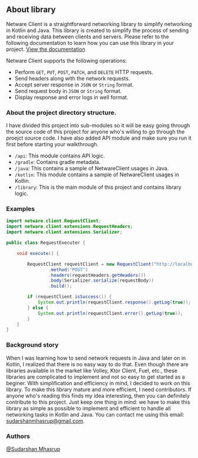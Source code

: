 ## About library
Netware Client is a straightforward networking library to simplify networking in Kotlin and Java. This library is created to simplify the process of sending and receiving data between clients and servers. Please refer to the following documentation to learn how you can use this library in your project. [View the documentation](https://netwareclient.vercel.app/)

Netware Client supports the following operations:
- Perform `GET`, `PUT`, `POST`, `PATCH`, and `DELETE` HTTP requests.
- Send headers along with the network requests.
- Accept server response in `JSON` or `String` format.
- Send request body in `JSON` or `String` format.
- Display response and error logs in well format.

### About the project directory structure.
I have divided this project into sub-modules so it will be easy  going through the source code of this project for anyone who's willing to go through the proejct source code. I have also added API module and make sure you run it first before starting your walkthrough.
- `/api`: This module contains API logic.
- `/gradle`: Contains gradle metadata.
- `/java`: This contains a sample of NetwareClient usages in Java.
- `/kotlin`: This module contains a sample of NetwareClient usages in Kotlin.
- `/library`: This is the main module of this project and contains library logic.


### Examples
```java
import netware.client.RequestClient;
import netware.client.extensions.RequestHeaders;
import netware.client.extensions.Serializer;

public class RequestExecuter {

    void execute() {

        RequestClient requestClient = new RequestClient("http://localhost:8000/v1/display-custom-object")
                .method("POST")
                .headers(requestHeaders.getHeaders())
                .body(Serializer.serialize(requestBody))
                .build();

        if (requestClient.isSuccess()) {
            System.out.println(requestClient.response().getLog(true));
        } else {
            System.out.println(requestClient.error().getLog(true));
        }
    }
}
```

### Background story

When I was learning how to send network requests in Java and later on in Kotlin, I realized that there is no easy way to do that. Even though there are libraries available in the market like Volley, Ktor Client, Fuel, etc., these libraries are complicated to implement and not so easy to get started as a beginer. With simplification and efficiency in mind, I decided to work on this library. To make this library mature and more efficient, I need contributors. If anyone who's reading this finds my idea interesting, then you can definitely contribute to this project. Just keep one thing in mind: we have to make this library as simple as possible to implement and efficient to handle all networking tasks in Kotlin and Java. You can contact me using this email: sudarshanmhasrup@gmail.com.

### Authors
[@Sudarshan Mhasrup](https://github.com/sudarshanmhasrup)
